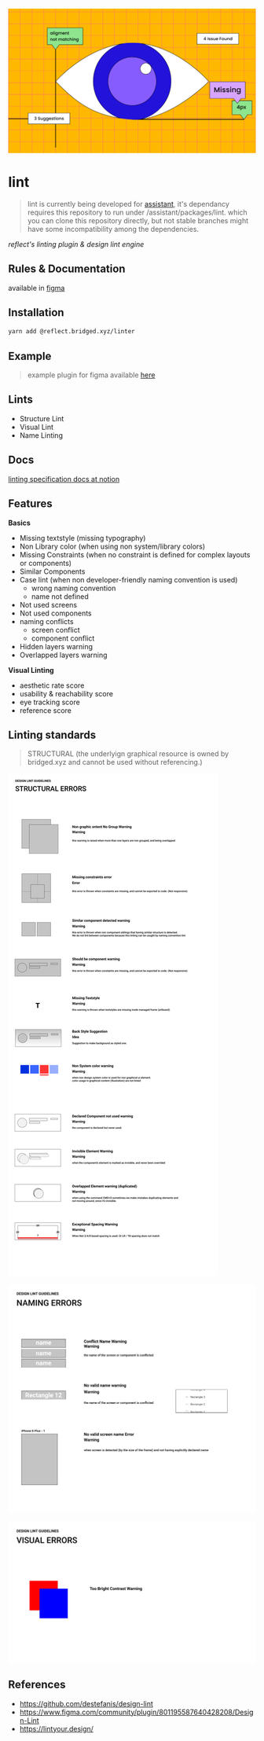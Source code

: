 ![deisgn lint](./branding/lint-eye-final-cover-export.png)

# lint
> lint is currently being developed for [assistant](https://github.com/bridgedxyz/assistant/tree/master/packages), it's dependancy requires this repository to run under /assistant/packages/lint. which you can clone this repository directly, but not stable branches might have some incompatibility among the dependencies.

*reflect's linting plugin & design lint engine*

## Rules & Documentation
available in [figma](https://www.figma.com/file/ED6WOfsoYnnYHY8RJwU9Xw/reflect?node-id=50%3A0)

## Installation

```sh
yarn add @reflect.bridged.xyz/linter
```



## Example

> example plugin for figma available [here](./example/plugin)



## Lints
- Structure Lint
- Visual Lint
- Name Linting


## Docs
[linting specification docs at notion](https://www.notion.so/bridgedxyz/lint-8d231e26f2394dd984594d6de32d47c2)


## Features
**Basics**
- Missing textstyle (missing typography)
- Non Library color (when using non system/library colors)
- Missing Constraints (when no constraint is defined for complex layouts or components)
- Similar Components
- Case lint (when non developer-friendly naming convention is used)
  - wrong naming convention
  - name not defined
- Not used screens
- Not used components
- naming conflicts
  - screen conflict
  - component conflict
- Hidden layers warning
- Overlapped layers warning


**Visual Linting**
- aesthetic rate score
- usability & reachability score
- eye tracking score
- reference score





## Linting standards

> STRUCTURAL (the underlyign graphical resource is owned by bridged.xyz and cannot be used without referencing.)






![structure-linting](./docs/images/structure-linting.png)





![naming-linting](./docs/images/naming-linting.png)

![visual-linting](./docs/images/visual-linting.png)





## References
- https://github.com/destefanis/design-lint
- https://www.figma.com/community/plugin/801195587640428208/Design-Lint
- https://lintyour.design/


